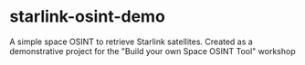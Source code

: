 # starlink-osint-demo
A simple space OSINT to retrieve Starlink satellites. Created as a demonstrative project for the "Build your own Space OSINT Tool" workshop
